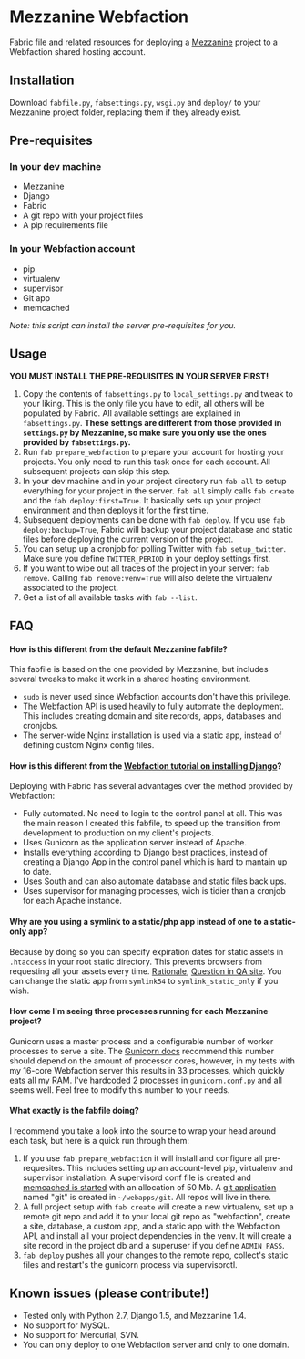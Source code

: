 # Mezzanine Webfaction

Fabric file and related resources for deploying a [Mezzanine] project to a
Webfaction shared hosting account.

## Installation

Download `fabfile.py`, `fabsettings.py`, `wsgi.py` and `deploy/` to your
Mezzanine project folder, replacing them if they already exist.

## Pre-requisites

### In your dev machine
- Mezzanine
- Django
- Fabric
- A git repo with your project files
- A pip requirements file

### In your Webfaction account
- pip
- virtualenv
- supervisor
- Git app
- memcached

*Note: this script can install the server pre-requisites for you.*

## Usage

**YOU MUST INSTALL THE PRE-REQUISITES IN YOUR SERVER FIRST!**

1. Copy the contents of `fabsettings.py` to `local_settings.py` and tweak to
   your liking. This is the only file you have to edit, all others will be
   populated by Fabric. All available settings are explained in
   `fabsettings.py`. **These settings are different from those provided in
   `settings.py` by Mezzanine, so make sure you only use the ones provided by
   `fabsettings.py`.**
1. Run `fab prepare_webfaction` to prepare your account for hosting your
   projects. You only need to run this task once for each account. All
   subsequent projects can skip this step.
1. In your dev machine and in your project directory run `fab all` to setup
   everything for your project in the server. `fab all` simply calls `fab
   create` and the `fab deploy:first=True`. It basically sets up your project
   environment and then deploys it for the first time.
1. Subsequent deployments can be done with `fab deploy`. If you use `fab
   deploy:backup=True`, Fabric will backup your project database and static
   files before deploying the current version of the project.
1. You can setup up a cronjob for polling Twitter with `fab setup_twitter`.
   Make sure you define `TWITTER_PERIOD` in your deploy settings first.
1. If you want to wipe out all traces of the project in your server: `fab
   remove`. Calling `fab remove:venv=True` will also delete the virtualenv
   associated to the project.
1. Get a list of all available tasks with `fab --list`.

## FAQ

#### How is this different from the default Mezzanine fabfile?
This fabfile is based on the one provided by Mezzanine, but includes several
tweaks to make it work in a shared hosting environment.

- `sudo` is never used since Webfaction accounts don't have this privilege.
- The Webfaction API is used heavily to fully automate the deployment. This
  includes creating domain and site records, apps, databases and cronjobs.
- The server-wide Nginx installation is used via a static app, instead of
  defining custom Nginx config files.

#### How is this different from the [Webfaction tutorial on installing Django]?
Deploying with Fabric has several advantages over the method provided by
Webfaction:

- Fully automated. No need to login to the control panel at all. This was the
  main reason I created this fabfile, to speed up the transition from
  development to production on my client's projects.
- Uses Gunicorn as the application server instead of Apache.
- Installs everything according to Django best practices, instead of creating a
  Django App in the control panel which is hard to mantain up to date.
- Uses South and can also automate database and static files back ups.
- Uses supervisor for managing processes, wich is tidier than a cronjob for
  each Apache instance.

#### Why are you using a symlink to a static/php app instead of one to a static-only app?
Because by doing so you can specify expiration dates for static assets in
`.htaccess` in your root static directory. This prevents browsers from
requesting all your assets every time. [Rationale], [Question in QA site]. You
can change the static app from `symlink54` to `symlink_static_only` if you
wish.

#### How come I'm seeing three processes running for each Mezzanine project?
Gunicorn uses a master process and a configurable number of worker processes to
serve a site. The [Gunicorn docs] recommend this number should depend on the
amount of processor cores, however, in my tests with my 16-core Webfaction
server this results in 33 processes, which quickly eats all my RAM. I've
hardcoded 2 processes in `gunicorn.conf.py` and all seems well. Feel free to
modify this number to your needs.

#### What exactly is the fabfile doing?
I recommend you take a look into the source to wrap your head around each task,
but here is a quick run through them:

1. If you use `fab prepare_webfaction` it will install and configure all pre-
   requesites. This includes setting up an account-level pip, virtualenv and
   supervisor installation. A supervisord conf file is created and [memcached
   is started] with an allocation of 50 Mb. A [git application] named "git" is
   created in `~/webapps/git`. All repos will live in there.
1. A full project setup with `fab create` will create a new virtualenv, set up
   a remote git repo and add it to your local git repo as "webfaction", create
   a site, database, a custom app, and a static app with the Webfaction API,
   and install all your project dependencies in the venv. It will create a site
   record in the project db and a superuser if you define `ADMIN_PASS`.
1. `fab deploy` pushes all your changes to the remote repo, collect's static
   files and restart's the gunicorn process via supervisorctl.

## Known issues (please contribute!)

- Tested only with Python 2.7, Django 1.5, and Mezzanine 1.4.
- No support for MySQL.
- No support for Mercurial, SVN.
- You can only deploy to one Webfaction server and only to one domain.

[Mezzanine]: http://mezzanine.jupo.org/
[Webfaction tutorial on installing Django]: http://docs.webfaction.com/software/django/getting-started.html
[Rationale]: https://developers.google.com/speed/docs/best-practices/caching?csw=1#LeverageBrowserCaching
[Question in QA site]: http://community.webfaction.com/questions/7668/symlink-to-static-only-and-expires-max
[Gunicorn docs]: http://docs.gunicorn.org/en/latest/design.html#how-many-workers
[memcached is started]: http://docs.webfaction.com/software/memcached.html
[git application]: http://docs.webfaction.com/software/git.html
